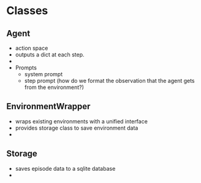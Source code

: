 

# Classes

## Agent
 - action space
 - outputs a dict at each step.
 - 
 - Prompts
   - system prompt
   - step prompt (how do we format the observation that the agent gets from the environment?)
 

## EnvironmentWrapper
- wraps existing environments with a unified interface
- provides storage class to save environment data
- 

## Storage
- saves episode data to a sqlite database
- 